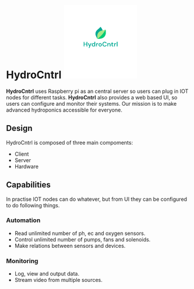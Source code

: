 # HydroCntrl <img width="200" height = "200" alt = "HydroCntrl logo" src="res/hydroCntrl-logo.png">
**HydroCntrl** uses Raspberry pi as an central server so users can plug in IOT nodes for different tasks.
**HydroCntrl** also provides a web based UI, so users can configure and monitor their systems.
Our mission is to make advanced hydroponics accessible for everyone.

## Design
HydroCntrl is composed of three main compoments:
- Client 
- Server 
- Hardware

## Capabilities
In practise IOT nodes can do whatever, but from UI they can be configured to do following things.
### Automation
- Read unlimited number of ph, ec and oxygen sensors.
- Control unlimited number of pumps, fans and solenoids.
- Make relations between sensors and devices.
### Monitoring
- Log, view and output data. 
- Stream video from multiple sources.


